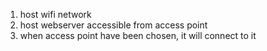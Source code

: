 1) host wifi network
2) host webserver accessible from access point
3) when access point have been chosen, it will connect to it
